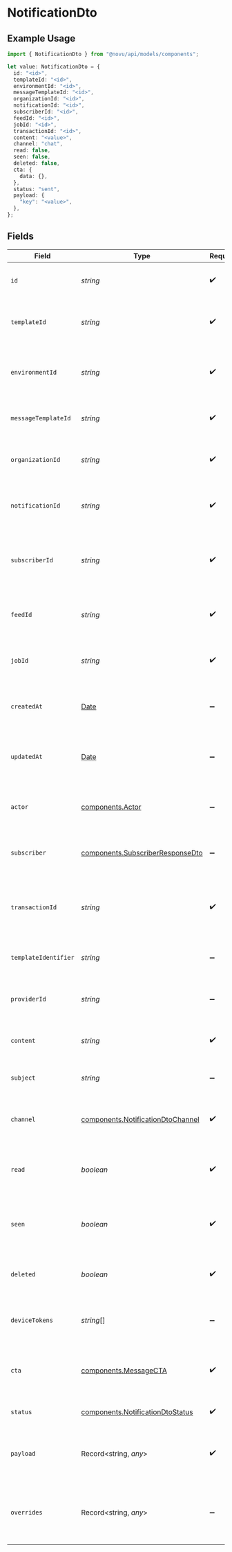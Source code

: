 # NotificationDto

## Example Usage

```typescript
import { NotificationDto } from "@novu/api/models/components";

let value: NotificationDto = {
  id: "<id>",
  templateId: "<id>",
  environmentId: "<id>",
  messageTemplateId: "<id>",
  organizationId: "<id>",
  notificationId: "<id>",
  subscriberId: "<id>",
  feedId: "<id>",
  jobId: "<id>",
  transactionId: "<id>",
  content: "<value>",
  channel: "chat",
  read: false,
  seen: false,
  deleted: false,
  cta: {
    data: {},
  },
  status: "sent",
  payload: {
    "key": "<value>",
  },
};
```

## Fields

| Field                                                                                         | Type                                                                                          | Required                                                                                      | Description                                                                                   |
| --------------------------------------------------------------------------------------------- | --------------------------------------------------------------------------------------------- | --------------------------------------------------------------------------------------------- | --------------------------------------------------------------------------------------------- |
| `id`                                                                                          | *string*                                                                                      | :heavy_check_mark:                                                                            | Unique identifier for the notification.                                                       |
| `templateId`                                                                                  | *string*                                                                                      | :heavy_check_mark:                                                                            | Identifier for the template used to generate the notification.                                |
| `environmentId`                                                                               | *string*                                                                                      | :heavy_check_mark:                                                                            | Identifier for the environment where the notification is sent.                                |
| `messageTemplateId`                                                                           | *string*                                                                                      | :heavy_check_mark:                                                                            | Identifier for the message template used.                                                     |
| `organizationId`                                                                              | *string*                                                                                      | :heavy_check_mark:                                                                            | Identifier for the organization sending the notification.                                     |
| `notificationId`                                                                              | *string*                                                                                      | :heavy_check_mark:                                                                            | Unique identifier for the notification instance.                                              |
| `subscriberId`                                                                                | *string*                                                                                      | :heavy_check_mark:                                                                            | Unique identifier for the subscriber receiving the notification.                              |
| `feedId`                                                                                      | *string*                                                                                      | :heavy_check_mark:                                                                            | Identifier for the feed associated with the notification.                                     |
| `jobId`                                                                                       | *string*                                                                                      | :heavy_check_mark:                                                                            | Identifier for the job that triggered the notification.                                       |
| `createdAt`                                                                                   | [Date](https://developer.mozilla.org/en-US/docs/Web/JavaScript/Reference/Global_Objects/Date) | :heavy_minus_sign:                                                                            | Timestamp indicating when the notification was created.                                       |
| `updatedAt`                                                                                   | [Date](https://developer.mozilla.org/en-US/docs/Web/JavaScript/Reference/Global_Objects/Date) | :heavy_minus_sign:                                                                            | Timestamp indicating when the notification was last updated.                                  |
| `actor`                                                                                       | [components.Actor](../../models/components/actor.md)                                          | :heavy_minus_sign:                                                                            | Actor details related to the notification, if applicable.                                     |
| `subscriber`                                                                                  | [components.SubscriberResponseDto](../../models/components/subscriberresponsedto.md)          | :heavy_minus_sign:                                                                            | Subscriber details associated with this notification.                                         |
| `transactionId`                                                                               | *string*                                                                                      | :heavy_check_mark:                                                                            | Unique identifier for the transaction associated with the notification.                       |
| `templateIdentifier`                                                                          | *string*                                                                                      | :heavy_minus_sign:                                                                            | Identifier for the template used, if applicable.                                              |
| `providerId`                                                                                  | *string*                                                                                      | :heavy_minus_sign:                                                                            | Identifier for the provider that sends the notification.                                      |
| `content`                                                                                     | *string*                                                                                      | :heavy_check_mark:                                                                            | The main content of the notification.                                                         |
| `subject`                                                                                     | *string*                                                                                      | :heavy_minus_sign:                                                                            | The subject line for email notifications, if applicable.                                      |
| `channel`                                                                                     | [components.NotificationDtoChannel](../../models/components/notificationdtochannel.md)        | :heavy_check_mark:                                                                            | The channel through which the notification is sent.                                           |
| `read`                                                                                        | *boolean*                                                                                     | :heavy_check_mark:                                                                            | Indicates whether the notification has been read by the subscriber.                           |
| `seen`                                                                                        | *boolean*                                                                                     | :heavy_check_mark:                                                                            | Indicates whether the notification has been seen by the subscriber.                           |
| `deleted`                                                                                     | *boolean*                                                                                     | :heavy_check_mark:                                                                            | Indicates whether the notification has been deleted.                                          |
| `deviceTokens`                                                                                | *string*[]                                                                                    | :heavy_minus_sign:                                                                            | Device tokens for push notifications, if applicable.                                          |
| `cta`                                                                                         | [components.MessageCTA](../../models/components/messagecta.md)                                | :heavy_check_mark:                                                                            | Call-to-action information associated with the notification.                                  |
| `status`                                                                                      | [components.NotificationDtoStatus](../../models/components/notificationdtostatus.md)          | :heavy_check_mark:                                                                            | Current status of the notification.                                                           |
| `payload`                                                                                     | Record<string, *any*>                                                                         | :heavy_check_mark:                                                                            | The payload that was used to send the notification trigger.                                   |
| `overrides`                                                                                   | Record<string, *any*>                                                                         | :heavy_minus_sign:                                                                            | Provider-specific overrides used when triggering the notification.                            |